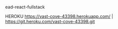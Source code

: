 ead-react-fullstack

HEROKU
https://vast-cove-43398.herokuapp.com/ | https://git.heroku.com/vast-cove-43398.git
